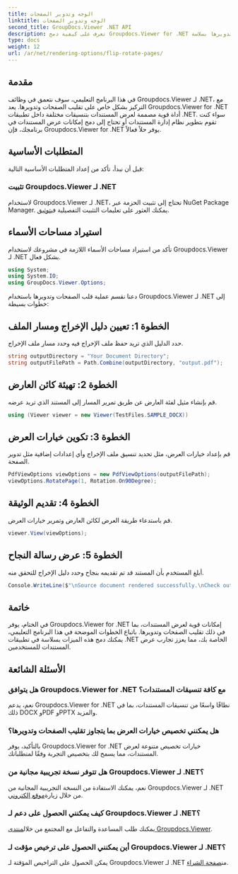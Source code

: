```yaml
---
title: الوجه وتدوير الصفحات
linktitle: الوجه وتدوير الصفحات
second_title: GroupDocs.Viewer .NET API
description: تعرف على كيفية دمج Groupdocs.Viewer for .NET في تطبيقاتك لعرض المستندات وقلبها وتدويرها بسلاسة.
type: docs
weight: 12
url: /ar/net/rendering-options/flip-rotate-pages/
---
```

## مقدمة
في هذا البرنامج التعليمي، سوف نتعمق في وظائف Groupdocs.Viewer لـ .NET، مع التركيز بشكل خاص على تقليب الصفحات وتدويرها. يعد Groupdocs.Viewer for .NET أداة قوية مصممة لعرض المستندات بتنسيقات مختلفة داخل تطبيقات .NET. سواء كنت تقوم بتطوير نظام إدارة المستندات أو تحتاج إلى دمج إمكانات عرض المستندات في برنامجك، فإن Groupdocs.Viewer for .NET يوفر حلاً فعالاً.
## المتطلبات الأساسية
قبل أن نبدأ، تأكد من إعداد المتطلبات الأساسية التالية:
### تثبيت Groupdocs.Viewer لـ .NET
 لاستخدام Groupdocs.Viewer لـ .NET، تحتاج إلى تثبيت الحزمة عبر NuGet Package Manager. يمكنك العثور على تعليمات التثبيت التفصيلية في[توثيق](https://reference.groupdocs.com/viewer/net/).

## استيراد مساحات الأسماء
تأكد من استيراد مساحات الأسماء اللازمة في مشروعك لاستخدام Groupdocs.Viewer لـ .NET بشكل فعال.
```csharp
using System;
using System.IO;
using GroupDocs.Viewer.Options;
```

دعنا نقسم عملية قلب الصفحات وتدويرها باستخدام Groupdocs.Viewer لـ .NET إلى خطوات بسيطة:
## الخطوة 1: تعيين دليل الإخراج ومسار الملف
حدد الدليل الذي تريد حفظ ملف الإخراج فيه وحدد مسار ملف الإخراج.
```csharp
string outputDirectory = "Your Document Directory";
string outputFilePath = Path.Combine(outputDirectory, "output.pdf");
```
## الخطوة 2: تهيئة كائن العارض
قم بإنشاء مثيل لفئة العارض عن طريق تمرير المسار إلى المستند الذي تريد عرضه.
```csharp
using (Viewer viewer = new Viewer(TestFiles.SAMPLE_DOCX))
```
## الخطوة 3: تكوين خيارات العرض
قم بإعداد خيارات العرض، مثل تحديد تنسيق ملف الإخراج وأي إعدادات إضافية مثل تدوير الصفحة.
```csharp
PdfViewOptions viewOptions = new PdfViewOptions(outputFilePath);
viewOptions.RotatePage(1, Rotation.On90Degree);
```
## الخطوة 4: تقديم الوثيقة
قم باستدعاء طريقة العرض لكائن العارض وتمرير خيارات العرض.
```csharp
viewer.View(viewOptions);
```
## الخطوة 5: عرض رسالة النجاح
أبلغ المستخدم بأن المستند قد تم تقديمه بنجاح وحدد دليل الإخراج للتحقق منه.
```csharp
Console.WriteLine($"\nSource document rendered successfully.\nCheck output in {outputDirectory}.");
```

## خاتمة
في الختام، يوفر Groupdocs.Viewer for .NET إمكانات قوية لعرض المستندات، بما في ذلك تقليب الصفحات وتدويرها. باتباع الخطوات الموضحة في هذا البرنامج التعليمي، يمكنك دمج هذه الميزات بسلاسة في تطبيقات .NET الخاصة بك، مما يعزز تجارب عرض المستندات للمستخدمين.
## الأسئلة الشائعة
### هل يتوافق Groupdocs.Viewer for .NET مع كافة تنسيقات المستندات؟
نعم، يدعم Groupdocs.Viewer for .NET نطاقًا واسعًا من تنسيقات المستندات، بما في ذلك DOCX وPDF وPPTX والمزيد.
### هل يمكنني تخصيص خيارات العرض بما يتجاوز تقليب الصفحات وتدويرها؟
بالتأكيد، يوفر Groupdocs.Viewer for .NET خيارات تخصيص متنوعة لعرض المستندات، مما يسمح لك بتخصيص التجربة وفقًا لمتطلباتك.
### هل تتوفر نسخة تجريبية مجانية من Groupdocs.Viewer لـ .NET؟
 نعم، يمكنك الاستفادة من النسخة التجريبية المجانية من Groupdocs.Viewer لـ .NET من خلال زيارة[موقع إلكتروني](https://releases.groupdocs.com/).
### كيف يمكنني الحصول على دعم لـ Groupdocs.Viewer لـ .NET؟
 يمكنك طلب المساعدة والتفاعل مع المجتمع من خلال[منتدى Groupdocs.Viewer](https://forum.groupdocs.com/c/viewer/9).
### أين يمكنني الحصول على ترخيص مؤقت لـ Groupdocs.Viewer لـ .NET؟
 يمكن الحصول على التراخيص المؤقتة لـ Groupdocs.Viewer لـ .NET من[صفحة الشراء](https://purchase.groupdocs.com/temporary-license/).